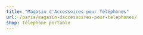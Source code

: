 ```yaml
---
title: "Magasin d'Accessoires pour Téléphones"
url: /paris/magasin-daccessoires-pour-telephones/
shop: téléphone portable
---
```

